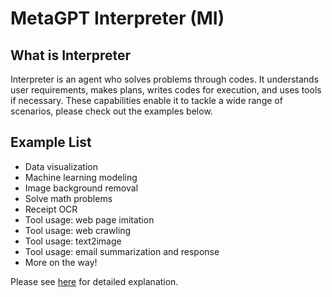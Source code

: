 # MetaGPT Interpreter (MI)

## What is Interpreter
Interpreter is an agent who solves problems through codes. It understands user requirements, makes plans, writes codes for execution, and uses tools if necessary. These capabilities enable it to tackle a wide range of scenarios, please check out the examples below.

## Example List
- Data visualization
- Machine learning modeling
- Image background removal
- Solve math problems
- Receipt OCR
- Tool usage: web page imitation
- Tool usage: web crawling
- Tool usage: text2image
- Tool usage: email summarization and response
- More on the way!

Please see [here](https://docs.deepwisdom.ai/main/en/guide/use_cases/agent/interpreter/mi_intro.html) for detailed explanation.